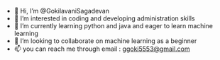 - 👋 Hi, I’m @GokilavaniSagadevan
- 👀 I’m interested in coding and developing administration skills
- 🌱 I’m currently learning python and java and eager to learn machine learning
- 💞️ I’m looking to collaborate on machine learning as a beginner
- 📫 you can reach me through email : ggoki5553@gmail.com

<!---
GokilavaniSagadevan/GokilavaniSagadevan is a ✨ special ✨ repository because its `README.md` (this file) appears on your GitHub profile.
You can click the Preview link to take a look at your changes.
--->
